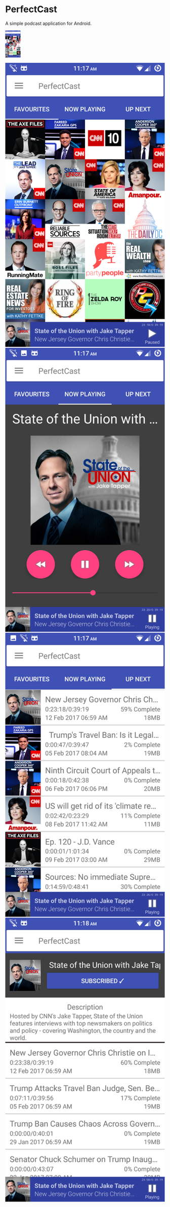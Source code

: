 PerfectCast
=============

A simple podcast application for Android.

<img src="/readme/favourites.png" width="48">

![Alt text](/readme/favourites.png)
![Alt text](/readme/now_playing.png)
![Alt text](/readme/up_next.png)
![Alt text](/readme/podcast_detail.png)
